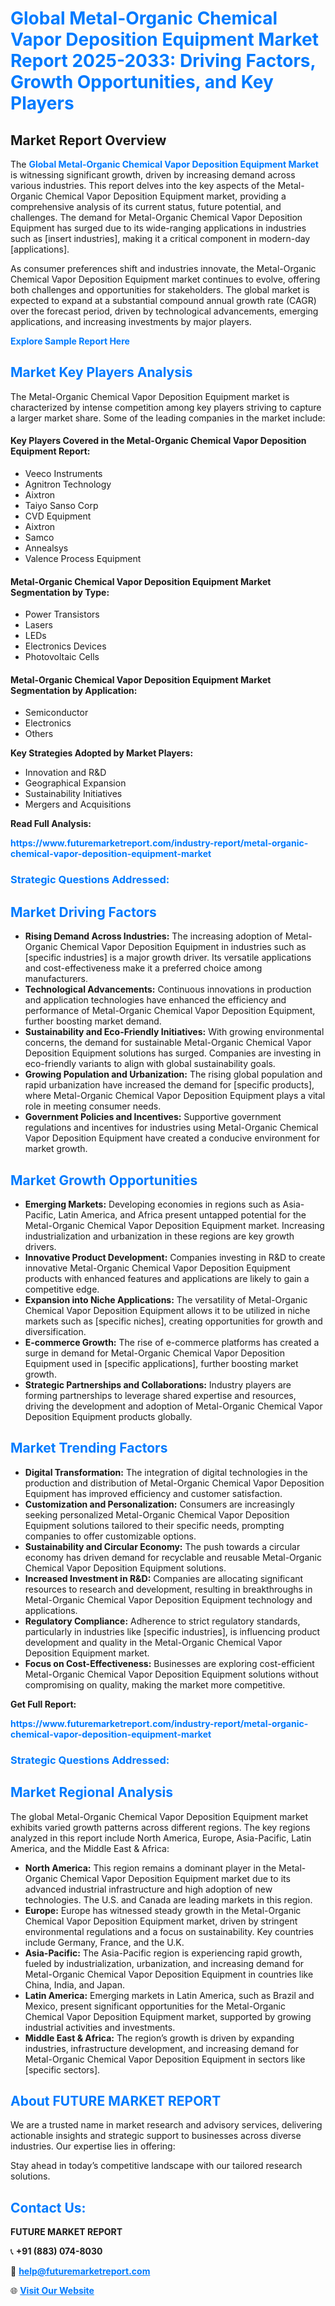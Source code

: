 <h1 style="color: #007BFF;">Global Metal-Organic Chemical Vapor Deposition Equipment Market Report 2025-2033: Driving Factors, Growth Opportunities, and Key Players</h1>

<section id="overview">
<h2>Market Report Overview</h2>
<p>The <a href="https://www.futuremarketreport.com/industry-report/metal-organic-chemical-vapor-deposition-equipment-market" style="color: #007BFF; text-decoration: none;"><strong>Global Metal-Organic Chemical Vapor Deposition Equipment Market</strong></a> is witnessing significant growth, driven by increasing demand across various industries. This report delves into the key aspects of the Metal-Organic Chemical Vapor Deposition Equipment market, providing a comprehensive analysis of its current status, future potential, and challenges. The demand for Metal-Organic Chemical Vapor Deposition Equipment has surged due to its wide-ranging applications in industries such as [insert industries], making it a critical component in modern-day [applications].</p>
<p>As consumer preferences shift and industries innovate, the Metal-Organic Chemical Vapor Deposition Equipment market continues to evolve, offering both challenges and opportunities for stakeholders. The global market is expected to expand at a substantial compound annual growth rate (CAGR) over the forecast period, driven by technological advancements, emerging applications, and increasing investments by major players.</p>
</section>

<section id="overview">
<p><a href="https://www.futuremarketreport.com/request-sample/reportId=101857" style="color: #007BFF; text-decoration: none;"><strong>Explore Sample Report Here</strong></a></p>
</section>

<section id="key-players">
<h2 style="color: #007BFF;">Market Key Players Analysis</h2>
<p>The Metal-Organic Chemical Vapor Deposition Equipment market is characterized by intense competition among key players striving to capture a larger market share. Some of the leading companies in the market include:</p>
<h4>Key Players Covered in the Metal-Organic Chemical Vapor Deposition Equipment Report:</h4>
<ul><li>Veeco Instruments</li><li>Agnitron Technology</li><li>Aixtron</li><li>Taiyo Sanso Corp</li><li>CVD Equipment</li><li>Aixtron</li><li>Samco</li><li>Annealsys</li><li>Valence Process Equipment</li></ul>
<h4>Metal-Organic Chemical Vapor Deposition Equipment Market Segmentation by Type:</h4>
<ul><li>Power Transistors</li><li>Lasers</li><li>LEDs</li><li>Electronics Devices</li><li>Photovoltaic Cells</li></ul>

<h4>Metal-Organic Chemical Vapor Deposition Equipment Market Segmentation by Application:</h4>
<ul><li>Semiconductor</li><li>Electronics</li><li>Others</li></ul>
<p><strong>Key Strategies Adopted by Market Players:</strong></p>
<ul>
<li>Innovation and R&D</li>
<li>Geographical Expansion</li>
<li>Sustainability Initiatives</li>
<li>Mergers and Acquisitions</li>
</ul>
</section>

<section>
<p><strong>Read Full Analysis: </strong></p><a href="https://www.futuremarketreport.com/industry-report/metal-organic-chemical-vapor-deposition-equipment-market" style="color: #007BFF; text-decoration: none;"><strong>https://www.futuremarketreport.com/industry-report/metal-organic-chemical-vapor-deposition-equipment-market</strong></a>
<h3 style="color: #007BFF;">Strategic Questions Addressed:</h3>
</section>

<section id="driving-factors">
<h2 style="color: #007BFF;">Market Driving Factors</h2>
<ul>
<li><strong>Rising Demand Across Industries:</strong> The increasing adoption of Metal-Organic Chemical Vapor Deposition Equipment in industries such as [specific industries] is a major growth driver. Its versatile applications and cost-effectiveness make it a preferred choice among manufacturers.</li>
<li><strong>Technological Advancements:</strong> Continuous innovations in production and application technologies have enhanced the efficiency and performance of Metal-Organic Chemical Vapor Deposition Equipment, further boosting market demand.</li>
<li><strong>Sustainability and Eco-Friendly Initiatives:</strong> With growing environmental concerns, the demand for sustainable Metal-Organic Chemical Vapor Deposition Equipment solutions has surged. Companies are investing in eco-friendly variants to align with global sustainability goals.</li>
<li><strong>Growing Population and Urbanization:</strong> The rising global population and rapid urbanization have increased the demand for [specific products], where Metal-Organic Chemical Vapor Deposition Equipment plays a vital role in meeting consumer needs.</li>
<li><strong>Government Policies and Incentives:</strong> Supportive government regulations and incentives for industries using Metal-Organic Chemical Vapor Deposition Equipment have created a conducive environment for market growth.</li>
</ul>
</section>

<section id="growth-opportunities">
<h2 style="color: #007BFF;">Market Growth Opportunities</h2>
<ul>
<li><strong>Emerging Markets:</strong> Developing economies in regions such as Asia-Pacific, Latin America, and Africa present untapped potential for the Metal-Organic Chemical Vapor Deposition Equipment market. Increasing industrialization and urbanization in these regions are key growth drivers.</li>
<li><strong>Innovative Product Development:</strong> Companies investing in R&D to create innovative Metal-Organic Chemical Vapor Deposition Equipment products with enhanced features and applications are likely to gain a competitive edge.</li>
<li><strong>Expansion into Niche Applications:</strong> The versatility of Metal-Organic Chemical Vapor Deposition Equipment allows it to be utilized in niche markets such as [specific niches], creating opportunities for growth and diversification.</li>
<li><strong>E-commerce Growth:</strong> The rise of e-commerce platforms has created a surge in demand for Metal-Organic Chemical Vapor Deposition Equipment used in [specific applications], further boosting market growth.</li>
<li><strong>Strategic Partnerships and Collaborations:</strong> Industry players are forming partnerships to leverage shared expertise and resources, driving the development and adoption of Metal-Organic Chemical Vapor Deposition Equipment products globally.</li>
</ul>
</section>

<section id="trending-factors">
<h2 style="color: #007BFF;">Market Trending Factors</h2>
<ul>
<li><strong>Digital Transformation:</strong> The integration of digital technologies in the production and distribution of Metal-Organic Chemical Vapor Deposition Equipment has improved efficiency and customer satisfaction.</li>
<li><strong>Customization and Personalization:</strong> Consumers are increasingly seeking personalized Metal-Organic Chemical Vapor Deposition Equipment solutions tailored to their specific needs, prompting companies to offer customizable options.</li>
<li><strong>Sustainability and Circular Economy:</strong> The push towards a circular economy has driven demand for recyclable and reusable Metal-Organic Chemical Vapor Deposition Equipment solutions.</li>
<li><strong>Increased Investment in R&D:</strong> Companies are allocating significant resources to research and development, resulting in breakthroughs in Metal-Organic Chemical Vapor Deposition Equipment technology and applications.</li>
<li><strong>Regulatory Compliance:</strong> Adherence to strict regulatory standards, particularly in industries like [specific industries], is influencing product development and quality in the Metal-Organic Chemical Vapor Deposition Equipment market.</li>
<li><strong>Focus on Cost-Effectiveness:</strong> Businesses are exploring cost-efficient Metal-Organic Chemical Vapor Deposition Equipment solutions without compromising on quality, making the market more competitive.</li>
</ul>
</section>

<section>
<p><strong>Get Full Report: </strong></p><a href="https://www.futuremarketreport.com/industry-report/metal-organic-chemical-vapor-deposition-equipment-market" style="color: #007BFF; text-decoration: none;"><strong>https://www.futuremarketreport.com/industry-report/metal-organic-chemical-vapor-deposition-equipment-market</strong></a>
<h3 style="color: #007BFF;">Strategic Questions Addressed:</h3>
</section>


<section id="regional-analysis">
<h2 style="color: #007BFF;">Market Regional Analysis</h2>
<p>The global Metal-Organic Chemical Vapor Deposition Equipment market exhibits varied growth patterns across different regions. The key regions analyzed in this report include North America, Europe, Asia-Pacific, Latin America, and the Middle East & Africa:</p>
<ul>
<li><strong>North America:</strong> This region remains a dominant player in the Metal-Organic Chemical Vapor Deposition Equipment market due to its advanced industrial infrastructure and high adoption of new technologies. The U.S. and Canada are leading markets in this region.</li>
<li><strong>Europe:</strong> Europe has witnessed steady growth in the Metal-Organic Chemical Vapor Deposition Equipment market, driven by stringent environmental regulations and a focus on sustainability. Key countries include Germany, France, and the U.K.</li>
<li><strong>Asia-Pacific:</strong> The Asia-Pacific region is experiencing rapid growth, fueled by industrialization, urbanization, and increasing demand for Metal-Organic Chemical Vapor Deposition Equipment in countries like China, India, and Japan.</li>
<li><strong>Latin America:</strong> Emerging markets in Latin America, such as Brazil and Mexico, present significant opportunities for the Metal-Organic Chemical Vapor Deposition Equipment market, supported by growing industrial activities and investments.</li>
<li><strong>Middle East & Africa:</strong> The region’s growth is driven by expanding industries, infrastructure development, and increasing demand for Metal-Organic Chemical Vapor Deposition Equipment in sectors like [specific sectors].</li>
</ul>
</section>

<footer>
<h2 style="color: #007BFF;">About FUTURE MARKET REPORT</h2>
<p>We are a trusted name in market research and advisory services, delivering actionable insights and strategic support to businesses across diverse industries. Our expertise lies in offering:</p>

<p>Stay ahead in today’s competitive landscape with our tailored research solutions.</p>

<h2 style="color: #007BFF;">Contact Us:</h2>
<p><strong>FUTURE MARKET REPORT</strong></p>
<p>📞 <strong>+91 (883) 074-8030</strong></p>
<p>📧 <strong><a href="mailto:help@futuremarketreport.com" style="color: #007BFF;">help@futuremarketreport.com</a></strong></p>
<p>🌐 <strong><a href="https://www.futuremarketreport.com/" style="color: #007BFF;">Visit Our Website</a></strong></p>
</footer>